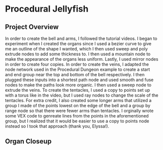 # Procedural Jellyfish

## Project Overview
In order to create the bell and arms, I followed the tutorial videos. I began to experiment when I created the organs since I used a bezier curve to give me an outline of the shape I wanted, which I then used sweep and poly extrude nodes to add some thickness to. I then used a mountain node to make the appearance of the organs less uniform. Lastly, I used mirror nodes in order to create four copies. In order to create the veins, I adapted the node network used in the Procedural Dungeon example to create a start and end group near the top and bottom of the bell respectively. I then plugged these inputs into a shortest path node and used smooth and fuse nodes to make the paths look more organic. I then used a sweep node to extrude the veins. To create the tentacles, I used a copy to points set up with a torus like in the video, but I used ray nodes to change the scale of the tentacles. For extra credit, I also created some longer arms that utilized a group I made of the points lowest on the edge of the bell and a group by range node so that there were fewer arms than tentacles. I orginally wrote some VEX code to genreate lines from the points in the aforementioned group, but I realized that it would be easier to use a copy to points node instead so I took that approach (thank you, Elyssa!).

## Organ Closeup
